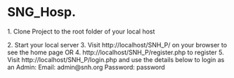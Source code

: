 # SNG_Hosp.

<p> 1. Clone Project to the root folder of your local host</p>
2. Start your local server
3. Visit http://localhost/SNH_P/ on your browser to see the home page OR
4. http://localhost/SNH_P/register.php to register 
5. Visit http://localhost/SNH_P/login.php and use the details below to login as an Admin:
Email: admin@snh.org
Password: password
